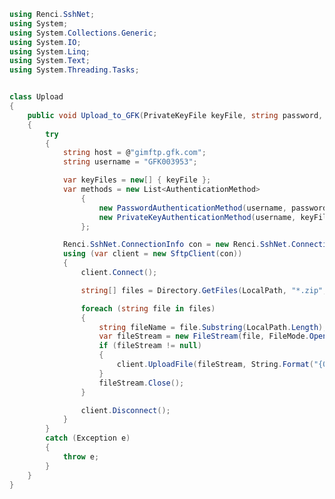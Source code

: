﻿```c#
using Renci.SshNet;
using System;
using System.Collections.Generic;
using System.IO;
using System.Linq;
using System.Text;
using System.Threading.Tasks;


class Upload
{
    public void Upload_to_GFK(PrivateKeyFile keyFile, string password, string LocalPath, string RemotePath)
    {
        try
        {
            string host = @"gimftp.gfk.com";
            string username = "GFK003953";

            var keyFiles = new[] { keyFile };
            var methods = new List<AuthenticationMethod>
                {
                    new PasswordAuthenticationMethod(username, password),
                    new PrivateKeyAuthenticationMethod(username, keyFiles)
                };

            Renci.SshNet.ConnectionInfo con = new Renci.SshNet.ConnectionInfo(host, 22, username, methods.ToArray());
            using (var client = new SftpClient(con))
            {
                client.Connect();

                string[] files = Directory.GetFiles(LocalPath, "*.zip", SearchOption.TopDirectoryOnly);

                foreach (string file in files)
                {
                    string fileName = file.Substring(LocalPath.Length);
                    var fileStream = new FileStream(file, FileMode.Open);
                    if (fileStream != null)
                    {
                        client.UploadFile(fileStream, String.Format("{0}{1}", RemotePath, fileName), null);
                    }
                    fileStream.Close();
                }

                client.Disconnect();
            }
        }
        catch (Exception e)
        {
            throw e;
        }
    }
}
```